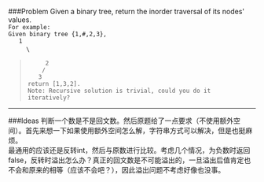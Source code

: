 ###Problem
Given a binary tree, return the inorder traversal of its nodes' values.  
`For example:`  
`Given binary tree {1,#,2,3},`  
`   1`  
&#160;&#160;`    \`  
>  `     2`  
`    /`  
`   3`  
`return [1,3,2].`  
`Note: Recursive solution is trivial, could you do it iteratively?`

---

###Ideas
判断一个数是不是回文数。然后原题给了一点要求（不使用额外空间）。首先来想一下如果使用额外空间怎么解，字符串方式可以解决，但是也挺麻烦。  
最通用的应该还是反转int，然后与原数进行比较。考虑几个情况，为负数时返回false，反转时溢出怎么办？真正的回文数是不可能溢出的，一旦溢出后值肯定也不会和原来的相等（应该不会吧？），因此溢出问题不考虑好像也没事。
